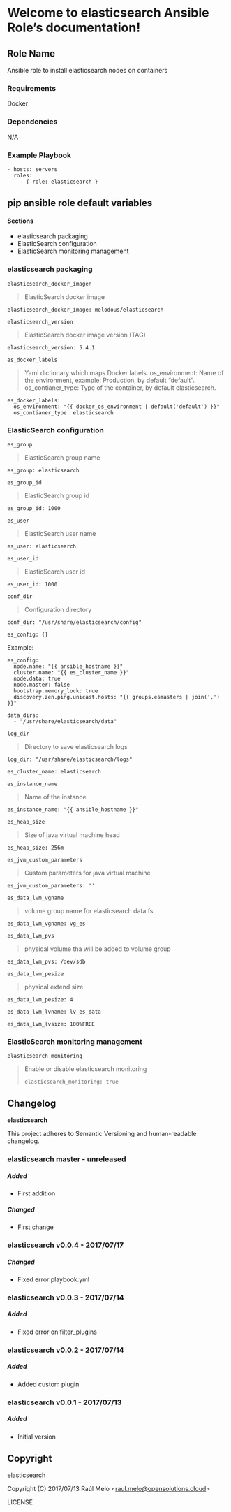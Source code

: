 Welcome to elasticsearch Ansible Role’s documentation!
======================================================

Role Name
---------

Ansible role to install elasticsearch nodes on containers

### Requirements

Docker

### Dependencies

N/A

### Example Playbook

    - hosts: servers
      roles:
        - { role: elasticsearch }

pip ansible role default variables
----------------------------------

#### Sections

-   elasticsearch packaging
-   ElasticSearch configuration
-   ElasticSearch monitoring management

### elasticsearch packaging

`elasticsearch_docker_imagen`

> ElasticSearch docker image

    elasticsearch_docker_image: melodous/elasticsearch

`elasticsearch_version`

> ElasticSearch docker image version (TAG)

    elasticsearch_version: 5.4.1

`es_docker_labels`

> Yaml dictionary which maps Docker labels. os\_environment: Name of the
> environment, example: Production, by default “default”.
> os\_contianer\_type: Type of the container, by default elasticsearch.

    es_docker_labels:
      os_environment: "{{ docker_os_environment | default('default') }}"
      os_contianer_type: elasticsearch

### ElasticSearch configuration

`es_group`

> ElasticSearch group name

    es_group: elasticsearch

`es_group_id`

> ElasticSearch group id

    es_group_id: 1000

`es_user`

> ElasticSearch user name

    es_user: elasticsearch

`es_user_id`

> ElasticSearch user id

    es_user_id: 1000

`conf_dir`

> Configuration directory

    conf_dir: "/usr/share/elasticsearch/config"

    es_config: {}

Example:

    es_config:
      node.name: "{{ ansible_hostname }}"
      cluster.name: "{{ es_cluster_name }}"
      node.data: true
      node.master: false
      bootstrap.memory_lock: true
      discovery.zen.ping.unicast.hosts: "{{ groups.esmasters | join(',') }}"

    data_dirs:
      - "/usr/share/elasticsearch/data"

`log_dir`

> Directory to save elasticsearch logs

    log_dir: "/usr/share/elasticsearch/logs"

    es_cluster_name: elasticsearch

`es_instance_name`

> Name of the instance

    es_instance_name: "{{ ansible_hostname }}"

`es_heap_size`

> Size of java virtual machine head

    es_heap_size: 256m

`es_jvm_custom_parameters`

> Custom parameters for java virtual machine

    es_jvm_custom_parameters: ''

`es_data_lvm_vgname`

> volume group name for elasticsearch data fs

    es_data_lvm_vgname: vg_es

`es_data_lvm_pvs`

> physical volume tha will be added to volume group

    es_data_lvm_pvs: /dev/sdb

`es_data_lvm_pesize`

> physical extend size

    es_data_lvm_pesize: 4

    es_data_lvm_lvname: lv_es_data

    es_data_lvm_lvsize: 100%FREE

### ElasticSearch monitoring management

`elasticsearch_monitoring`

> Enable or disable elasticsearch monitoring
>
>     elasticsearch_monitoring: true

Changelog
---------

**elasticsearch**

This project adheres to Semantic Versioning and human-readable
changelog.

### elasticsearch master - unreleased

##### Added

-   First addition

##### Changed

-   First change

### elasticsearch v0.0.4 - 2017/07/17

##### Changed

-   Fixed error playbook.yml

### elasticsearch v0.0.3 - 2017/07/14

##### Added

-   Fixed error on filter\_plugins

### elasticsearch v0.0.2 - 2017/07/14

##### Added

-   Added custom plugin

### elasticsearch v0.0.1 - 2017/07/13

##### Added

-   Initial version

Copyright
---------

elasticsearch

Copyright (C) 2017/07/13 Raúl Melo
&lt;<raul.melo@opensolutions.cloud>&gt;

LICENSE
